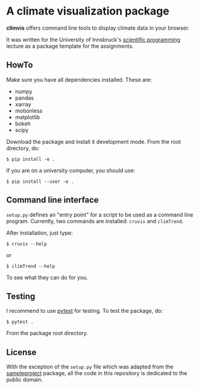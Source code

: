 # A climate visualization package

**climvis** offers command line tools to display climate data in your browser.

It was written for the University of Innsbruck's
[scientific programming](http://fabienmaussion.info/scientific_programming)
lecture as a package template for the assignments.

## HowTo

Make sure you have all dependencies installed. These are:
- numpy
- pandas
- xarray
- motionless
- matplotlib
- bokeh
- scipy

Download the package and install it development mode. From the root directory,
do:

    $ pip install -e .

If you are on a university computer, you should use:

    $ pip install --user -e .

## Command line interface

``setup.py`` defines an "entry point" for a script to be used as a
command line program. Currently, two commands are installed: ``cruvis`` and ``climTrend``.

After installation, just type:

    $ cruvis --help
    
or

    $ climTrend --help

To see what they can do for you.

## Testing

I recommend to use [pytest](https://docs.pytest.org) for testing. To test
the package, do:

    $ pytest .

From the package root directory.


## License

With the exception of the ``setup.py`` file which was adapted from the
[sampleproject](https://github.com/pypa/sampleproject) package, all the
code in this repository is dedicated to the public domain.
